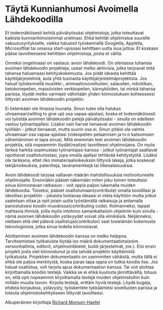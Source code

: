 # Täytä Kunnianhumosi Avoimella Lähdekoodilla

Et todennäköisesti kehitä päivätyössäsi ohjelmistoja, jotka toteuttavat kaikista kunnianhimoisimmat unelmasi. Ehkä kehität ohjelmistoa suurelle vakuutusyritykselle, vaikka haluaisit työskennellä Googlella, Applella, Microsoftilal tai omassa start-upissasi kehittäen uutta isoa juttua. Et koskaan pääse tavoitteeseesi kehittäen ohjelmistoja, joista et välitä.

Onneksi ongelmaasi on vastaus: avoin lähdekoodi. On olemassa tuhansia avoimen lähdekoodin projekteja, useat melko aktiivisia, jotka tarjoavat mitä tahansa haluamaasi kehityskokemusta. Jos pidät ideasta kehittää käyttöjärjestelmiä, auta yhtä tusinasta käyttöjärjestelmäprojektista. Jos haluat työskennellä musiikki-, animaatiosovellusten, salausten, robotiikan, tietokonepelien, massiivisten verkkopelien, kännyköiden, tai minkä tahansa parissa, löydät melko varmasti vähintään yhden kiinnostuksen kohteeseesi liittyvän avoimen lähdekoodin projektin.

Ei tietenkään ole ilmaisia lounaita. Sinun tulee olla halukas uhraamaan(willing to give up) osa vapaa-ajastasi, koska et todennäköisesti voi työstää avoimen lähdekoodin pelejä päivätyössäsi - sinulla on edelleen vastuu työnantajallesi. Lisäksi vain harvat tienaavat avoimen lähdekoodin työllään - jotkut tienaavat, mutta suurin osa ei. Sinun pitäisi ola valmis uhraamaan osa vapaa-ajastasi (videopelien pelaamisen ja tv:n katsomisen vähentäminen ei tapa sinua). Mitä enemmän teet avoimen lähdekoodin projektia, sitä nopeammin löydät(realize) tavoitteesi ohjelmoijana. On myös tärkeä harkita sopimustasi työnantajasi kanssa - jotkut työnantajat saattavat rajoittavat osallistumistasi, jopa omalla ajallasi tehtävää kehitystyötä. Lisäksi ole tarkkana, ettet riko immateriaalioikeuksiin liittyviä lakeja, jotka koskevat tekijänoikeuksia, patentteja, tavaramerkkejä tai liikesalaisuuksia.

Avoin lähdekoodi tarjoaa valtavan määrän mahdollisuuksia motivoituneelle ohjelmoijalle. Ensinnäkin pääset näkemään miten joku toinen toteuttaisi sinua kiinnostavan ratkaisun - voit oppia paljon lukemalla muiden lähdekoodia. Toiseksi, pääset osallistumaan(contribute) omalla koodillasi ja ideoillasi projektiin - jokaista loistavaa ideaasi ei oteta käyttöön mutta jotkut saatetaan ottaa ja opit jotain uutta työstämällä ratkaisuja ja antamalla panostuksesi koodin muodossa(contributing code). Kolmanneksi, tapaat mahtavia ihmisiä, joilla myös intohimo samankaltaisiin ohjelmiin kuin sinulla - nämä avoimen lähdekoodin ystävyydet voivat olla elinikäisiä. Neljänneksi, olettaen että olet pätevä osallistuja(contributor) saat tosielämän kokemusta teknologioista, jotka sinua todella kiinnostavat.

Aloittaminen avoimen lähdekoodin kanssa on melko helppoa. Tarvitsemistasi työkaluista löytää iso määrä dokumentaatiota(esim. versionhallinta, editorit, ohjelmointikielet, build-järjestelmät, jne.). Etsi ensin projekti josta olet kiinnostunut ja ota selvää projektin käyttämistä työkaluista. Projektien dokumentaatio on useimmiten vähäistä, mutta tällä ei ehkä ole paljoa merkitystä, koska paras tapa oppia on tutkia koodia itse. Jos haluat osallistua, voit tarjota apua dokumentaation kanssa. Tai voit aloittaa kirjoittamalla koodiin testejä. Vaikka se ei ehkä kuulosta jännittävältä, totuus on, että opit nopeammin kirjoittamalla testejä muiden ohjelmistoihin kuin millään muulla tavoin. Kirjoita testejä, erittäin hyviä testejä. Löydä bugeja, ehdota korjauksia, ystävysty, työskentele tykkäämiesi sovellusten parissa ja toteuta ohjelmistokehitykseen liittyvät tavoitteesi.

Alkuperäinen kirjoittaja [Richard Monson-Haefel](http://programmer.97things.oreilly.com/wiki/index.php/Richard_Monson-Haefel)